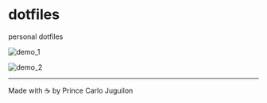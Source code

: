 # dotfiles

personal dotfiles

![demo_1](https://user-images.githubusercontent.com/47204120/225486926-1b283887-a449-4401-9585-26be480fd8fa.png)

![demo_2](https://user-images.githubusercontent.com/47204120/225486972-78c756b7-aff2-477d-8ace-316882645dd4.png)

---

Made with ☕ by Prince Carlo Juguilon
